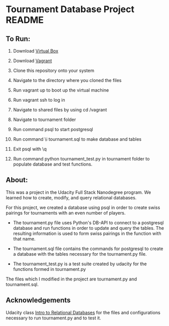 # Tournament Database Project README

## To Run:

1. Download [Virtual Box](https://www.virtualbox.org/wiki/Downloads)

2. Download [Vagrant](https://www.vagrantup.com/downloads.html)

3. Clone this repository onto your system

4. Navigate to the directory where you cloned the files

5. Run vagrant up to boot up the virtual machine

6. Run vagrant ssh to log in

7. Navigate to shared files by using cd /vagrant

8. Navigate to tournament folder

9. Run command psql to start postgresql

10. Run command \i tournament.sql to make database and tables

11. Exit psql with \q

12. Run command python tournament_test.py in tournament
folder to populate database and test functions.

## About:

This was a project in the Udacity Full Stack Nanodegree program.
We learned how to create, modify, and query relational databases.

For this project, we created a database using psql in order to
create swiss pairings for tournaments with an even number of players.

- The tournament.py file uses Python's DB-API to connect to a postgresql database
and run functions in order to update and query the tables. The resulting information is used
to form swiss pairings in the function with that name.

- The tournament.sql file contains the commands for postgresql to create a database
with the tables necessary for the tournament.py file.

- The tournament_test.py is a test suite created by udacity for the functions formed in tournament.py

The files which I modified in the project are tournament.py and tournament.sql.

## Acknowledgements

Udacity class [Intro to Relational Databases](https://www.udacity.com/course/intro-to-relational-databases--ud197) for the files and configurations necessary to run tournament.py and to test it.
